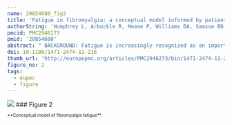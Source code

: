 ```yaml
---
name: 20854680_fig2
title: 'Fatigue in fibromyalgia: a conceptual model informed by patient interviews.'
authorString: 'Humphrey L, Arbuckle R, Mease P, Williams DA, Samsoe BD, Gilbert C.'
pmcid: PMC2946273
pmid: '20854680'
abstract: " BACKGROUND: Fatigue is increasingly recognized as an important symptom in fibromyalgia (FM). Unknown however is how fatigue is experienced by individuals in the context of FM. We conducted qualitative research in order to better understand aspects of fatigue that might be unique to FM as well as the impact it has on patients' lives. The data obtained informed the development of a conceptual model of fatigue in FM. METHODS: Open-ended interviews were conducted with 40 individuals with FM (US [n = 20], Germany [n = 10] and France [n = 10]). Transcripts were analyzed using qualitative methods based upon grounded theory to identify key themes and concepts. RESULTS: Participants were mostly female (70%) with a mean age of 48.7 years (range: 25-79). Thirty-one individuals (i.e., 77.5%) spontaneously described experiencing tiredness/lack of energy/fatigue due to FM. Participants discussed FM fatigue as being more severe, constant/persistent and unpredictable than normal tiredness. The conceptual model depicts the key elements of fatigue in FM from a patient perspective. This includes: an overwhelming feeling of tiredness (n = 17, 42.5%), not relieved by resting/sleeping (n = 15, 37.5%), not proportional to effort exerted (n = 25, 62.5%), associated with a feeling of weakness/heaviness (n = 20, 50%), interferes with motivation (n = 22, 55%), interferes with desired activities (n = 27, 67.5%), prolongs tasks (n = 15, 37.5%), and makes it difficult to concentrate (n = 21, 52.5%), think clearly (n = 12, 30%) or remember things (n = 9, 22.5%). CONCLUSION: The majority of individuals with FM who participated in this study experience fatigue and describe it as more severe than normal tiredness."
doi: 10.1186/1471-2474-11-216
thumb_url: 'http://europepmc.org/articles/PMC2946273/bin/1471-2474-11-216-2.gif'
figure_no: 2
tags:
  - eupmc
  - figure
---
```

<img src='http://europepmc.org/articles/PMC2946273/bin/1471-2474-11-216-2.jpg' style='max-height: 300px'>
### Figure 2
<p style='font-size: 10px;'>**Conceptual model of fibromyalgia fatigue**.</p>